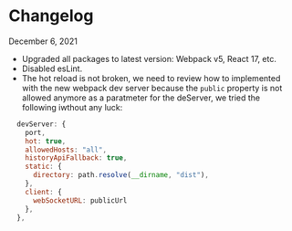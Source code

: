 # Changelog

December 6, 2021

- Upgraded all packages to latest version: Webpack v5, React 17, etc.
- Disabled esLint.
- The hot reload is not broken, we need to review how to implemented with the new webpack dev server because the `public` property is not allowed anymore as a paratmeter for the deServer, we tried the following iwthout any luck:

```js
  devServer: {
    port,
    hot: true,
    allowedHosts: "all",
    historyApiFallback: true,
    static: {
      directory: path.resolve(__dirname, "dist"),
    },
    client: {
      webSocketURL: publicUrl
    },
  },
```
                                                                           
